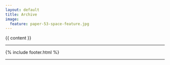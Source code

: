 ```yaml
---
layout: default
title: Archive
image:
  feature: paper-53-space-feature.jpg
---
```

<div class="container">
       {{ content }}
</div>

<hr>
    {% include footer.html %}
<hr>
</div>
</div>
